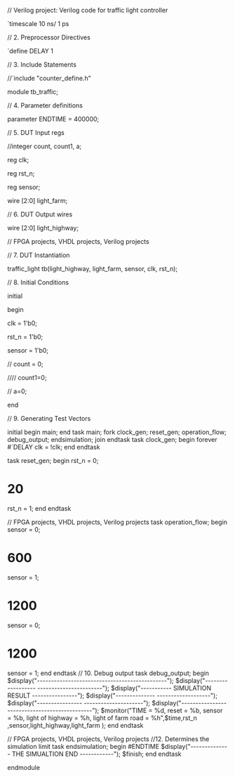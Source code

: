 // Verilog project: Verilog code for traffic light controller

`timescale 10 ns/ 1 ps

// 2. Preprocessor Directives

`define DELAY 1

// 3. Include Statements

//`include "counter_define.h"

module tb_traffic;

// 4. Parameter definitions

parameter ENDTIME  = 400000;

// 5. DUT Input regs

//integer count, count1, a;

reg clk;

reg rst_n;

reg sensor;

wire [2:0] light_farm;

// 6. DUT Output wires

wire [2:0] light_highway;

// FPGA projects, VHDL projects, Verilog projects

// 7. DUT Instantiation

traffic_light tb(light_highway, light_farm, sensor, clk, rst_n);

// 8. Initial Conditions

initial

 begin
 
 clk = 1'b0;
 
 rst_n = 1'b0;
 
 sensor = 1'b0;
 
 // count = 0;
 
//// count1=0;

// a=0;

 end
 
// 9. Generating Test Vectors

initial
 begin
 main;
 end
task main;
 fork
 clock_gen;
 reset_gen;
 operation_flow;
 debug_output;
 endsimulation;
 join
endtask
task clock_gen;
 begin
 forever #`DELAY clk = !clk;
 end
endtask

task reset_gen;
 begin
 rst_n = 0;
 # 20
 rst_n = 1;
 end
endtask

// FPGA projects, VHDL projects, Verilog projects
task operation_flow;
 begin
 sensor = 0;
 # 600
 sensor = 1;
 # 1200
 sensor = 0;
 # 1200
 sensor = 1;
 end
endtask
// 10. Debug output
task debug_output;
 begin
 $display("----------------------------------------------");
        $display("------------------     -----------------------");
 $display("----------- SIMULATION RESULT ----------------");
 $display("--------------             -------------------");
 $display("----------------         ---------------------");
 $display("----------------------------------------------");
 $monitor("TIME = %d, reset = %b, sensor = %b, light of highway = %h, light of farm road = %h",$time,rst_n ,sensor,light_highway,light_farm );
 end
endtask

// FPGA projects, VHDL projects, Verilog projects
//12. Determines the simulation limit
task endsimulation;
 begin
 #ENDTIME
 $display("-------------- THE SIMUALTION END ------------");
 $finish;
 end
endtask
    
endmodule
